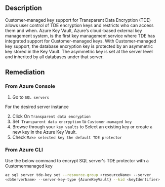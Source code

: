 ## Description

Customer-managed key support for Transparent Data Encryption (TDE) allows user control of TDE encryption keys and restricts who can access them and when. Azure Key Vault, Azure’s cloud-based external key management system, is the first key management service where TDE has integrated support for Customer-managed keys. With Customer-managed key support, the database encryption key is protected by an asymmetric key stored in the Key Vault. The asymmetric key is set at the server level and inherited by all databases under that server.

## Remediation

### From Azure Console

  1. Go to `SQL servers`

  For the desired server instance

  2. Click On `Transparent data encryption`
  3. Set` Transparent data encryption` to `Customer-managed key`
  4. Browse through your `key vaults` to Select an existing key or create a new key in
  the Azure Key Vault.
  5. Check `Make selected key the default TDE protector`

### From Azure CLI

Use the below command to encrypt SQL server's TDE protector with a Customermanaged key

```bash
az sql server tde-key set --resource-group <resourceName> --server
<dbServerName> --server-key-type {AzureKeyVault} --kid <keyIdentifier>
```